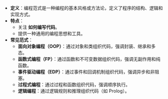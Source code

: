 - **定义**：编程范式是一种编程的基本风格或方法论，定义了程序的结构、逻辑和实现方式。
- **特点**：
    - 关注 **如何编写代码**。
    - 提供一种通用的编程思想和工具。
- **常见范式**：
    - **面向对象编程（OOP）**：通过对象和类组织代码，强调封装、继承和多态。
    - **函数式编程（FP）**：通过函数和不可变数据组织代码，强调无副作用和纯函数。
    - **事件驱动编程（EDP）**：通过事件和回调机制组织代码，强调异步和非阻塞。
    - **过程式编程**：通过过程和函数组织代码，强调顺序执行。
    - **逻辑编程**：通过逻辑规则和推理组织代码（如 Prolog）。